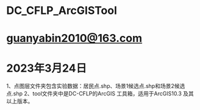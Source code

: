 # DC_CFLP_ArcGISTool
# guanyabin2010@163.com
# 2023年3月24日
1、点图层文件夹包含实验数据：居民点.shp、场景1候选点.shp和场景2候选点.shp
2、tool文件夹中是DC-CFLP的ArcGIS 工具箱，适用于ArcGIS10.3 及其以上版本。
